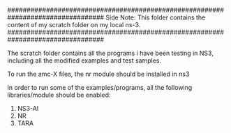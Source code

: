 #################################################################################
Side Note: This folder contains the content of my scratch folder on my local ns-3.
#################################################################################

The scratch folder contains all the programs i have been testing in NS3, including all the modified examples and test samples.

To run the amc-X files, the nr module should be installed in ns3

In order to run some of the examples/programs, all the following libraries/module should be enabled:

1. NS3-AI
2. NR
3. TARA 
